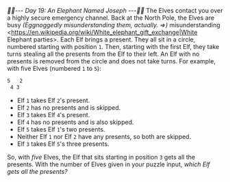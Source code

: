 *:calendar::calendar:--- Day 19: An Elephant Named Joseph ---:calendar::calendar:*
The Elves contact you over a highly secure emergency channel. Back at the North Pole, the Elves are busy _(Eggnoggedly misunderstanding them, actually. =>)_ misunderstanding <https://en.wikipedia.org/wiki/White_elephant_gift_exchange|White Elephant parties>.
Each Elf brings a present. They all sit in a circle, numbered starting with position `1`. Then, starting with the first Elf, they take turns stealing all the presents from the Elf to their left.  An Elf with no presents is removed from the circle and does not take turns.
For example, with five Elves (numbered `1` to `5`):
```  1
5   2
 4 3
```

- Elf `1` takes Elf `2`'s present.
- Elf `2` has no presents and is skipped.
- Elf `3` takes Elf `4`'s present.
- Elf `4` has no presents and is also skipped.
- Elf `5` takes Elf `1`'s two presents.
- Neither Elf `1` nor Elf `2` have any presents, so both are skipped.
- Elf `3` takes Elf `5`'s three presents.

So, with *five* Elves, the Elf that sits starting in position `3` gets all the presents.
With the number of Elves given in your puzzle input, *which Elf gets all the presents?*
